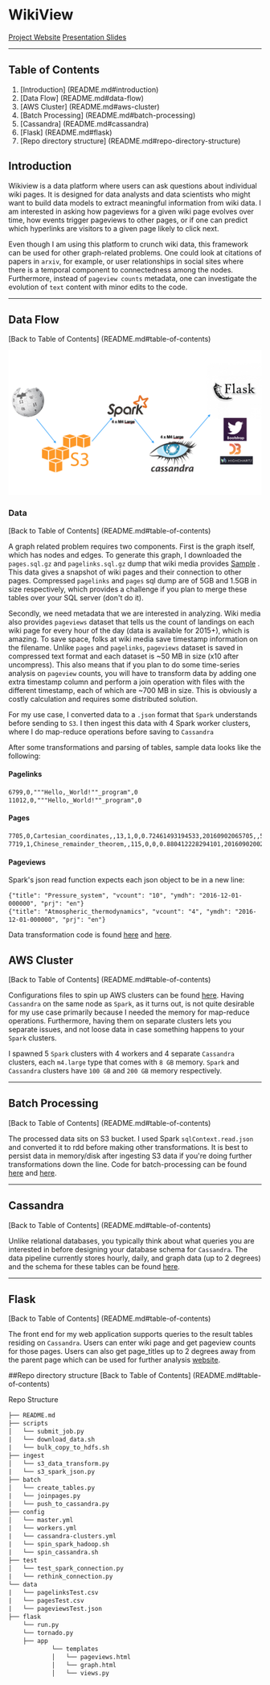 # WikiView

  <a href="http://www.wikiview.site/pageviews" target="_blank">Project Website</a>
  <a href="http://goo.gl/KaQcIy" target="_blank">Presentation Slides</a>

---


## Table of Contents

1. [Introduction] (README.md#introduction)
2. [Data Flow] (README.md#data-flow)
3. [AWS Cluster] (README.md#aws-cluster)
4. [Batch Processing] (README.md#batch-processing)
5. [Cassandra] (README.md#cassandra)
6. [Flask] (README.md#flask)
7. [Repo directory structure] (README.md#repo-directory-structure)

## Introduction
Wikiview is a data platform where users can ask questions about individual wiki pages. It is designed for data analysts and data scientists who might want to build data models to extract meaningful information from wiki data. I am interested in asking how pageviews for a given wiki page evolves over time, how events trigger pageviews to other pages, or if one can predict which hyperlinks are visitors to a given page likely to click next.

Even though I am using this platform to crunch wiki data, this framework can be used for other graph-related problems. One could look at citations of papers in `arxiv`, for example, or user relationships in social sites where there is a temporal component to connectedness among the nodes. Furthermore, instead of `pageview counts` metadata, one can investigate the evolution of `text` content with minor edits to the code.

---

## Data Flow
[Back to Table of Contents] (README.md#table-of-contents)

![](data/DataFlow.png)


### Data

[Back to Table of Contents] (README.md#table-of-contents)

A graph related problem requires two components. First is the graph itself, which has nodes and edges. To generate this graph, I downloaded the `pages.sql.gz` and `pagelinks.sql.gz` dump that wiki media provides [Sample](https://dumps.wikimedia.org/enwiki/20170101/) . This data gives a snapshot of wiki pages and their connection to other pages. Compressed `pagelinks` and `pages` sql dump are of 5GB and 1.5GB in size respectively, which provides a challenge if you plan to merge these tables over your SQL server (don't do it).

Secondly, we need metadata that we are interested in analyzing. Wiki media also provides `pageviews` dataset that tells us the count of landings on each wiki page for every hour of the day (data is available for 2015+), which is amazing. To save space, folks at wiki media save timestamp information on the filename. Unlike `pages` and `pagelinks`, `pageviews` dataset is saved in compressed text format and each dataset is ~50 MB in size (x10 after uncompress). This also means that if you plan to do some time-series analysis on `pageview` counts, you will have to transform data by adding one extra timestamp column and perform a join operation with files with the different timestamp, each of which are ~700 MB in size. This is obviously a costly calculation and requires some distributed solution.

For my use case, I converted data to a `.json` format that `Spark` understands before sending to `S3`. I then ingest this data with 4 Spark worker clusters, where I do map-reduce operations before saving to `Cassandra`

After some transformations and parsing of tables, sample data looks like the following:

#### Pagelinks

    6799,0,"""Hello,_World!""_program",0
    11012,0,"""Hello,_World!""_program",0




#### Pages

    7705,0,Cartesian_coordinates,,13,1,0,0.72461493194533,20160902065705,,528536176,41,wikitext
    7719,1,Chinese_remainder_theorem,,115,0,0,0.880412228294101,20160902002026,20160902002027,737313357,42628,wikitext

#### Pageviews

Spark's json read function expects each json object to be in a new line:

    {"title": "Pressure_system", "vcount": "10", "ymdh": "2016-12-01-000000", "prj": "en"}
    {"title": "Atmospheric_thermodynamics", "vcount": "4", "ymdh": "2016-12-01-000000", "prj": "en"}

Data transformation code is found [here](ingest/s3_spark_json.py) and [here](ingest/s3_data_transform.py).

## AWS Cluster

[Back to Table of Contents] (README.md#table-of-contents)

Configurations files to spin up AWS clusters can be found [here](conf/). Having `Cassandra` on the same node as `Spark`, as it turns out,  is not quite desirable for my use case primarily because I needed the memory for map-reduce operations. Furthermore, having them on separate clusters lets you separate issues, and not loose data in case something happens to your `Spark` clusters.

I spawned 5 `Spark` clusters with 4 workers and 4 separate `Cassandra` clusters, each `m4.large` type that comes with `8 GB` memory. `Spark` and `Cassandra` clusters have `100 GB` and `200 GB` memory respectively.

---



## Batch Processing

[Back to Table of Contents] (README.md#table-of-contents)

The processed data sits on S3 bucket. I used Spark `sqlContext.read.json` and converted it to rdd before making other transformations. It is best to persist data in memory/disk after ingesting S3 data if you're doing further transformations down the line. Code for batch-processing can be found [here](ingest/s3_spark_json.py) and [here](ingest/join_pages).

---



## Cassandra

[Back to Table of Contents] (README.md#table-of-contents)

Unlike relational databases, you typically think about what queries you are interested in before designing your database schema for `Cassandra`. The data pipeline currently stores hourly, daily, and graph data (up to 2 degrees) and the schema for these tables can be found [here](batch/create_tables.py).

---


## Flask

[Back to Table of Contents] (README.md#table-of-contents)

The front end for my web application supports queries to the result tables residing on `Cassandra`. Users can enter wiki page and get pageview counts for those pages. Users can also get page_titles up to 2 degrees away from the parent page which can be used for further analysis [website](http://wikiview.site/graph).

##Repo directory structure
[Back to Table of Contents] (README.md#table-of-contents)

Repo Structure

	├── README.md
	├── scripts
	│  	└── submit_job.py
	|  	└── download_data.sh
	|  	└── bulk_copy_to_hdfs.sh
	├── ingest
	│   └── s3_data_transform.py
	|   └── s3_spark_json.py
	├── batch
	│   └── create_tables.py
	|   └── joinpages.py
	|   └── push_to_cassandra.py
	├── config
	│   └── master.yml
	|   └── workers.yml
	|   └── cassandra-clusters.yml
	|   └── spin_spark_hadoop.sh
	|   └── spin_cassandra.sh
	├── test
	│   └── test_spark_connection.py
	|   └── rethink_connection.py
	└── data
	|   └── pagelinksTest.csv
	|   └── pagesTest.csv
	|   └── pageviewsTest.json
	├── flask
	  	└── run.py
	  	└── tornado.py
	  	├── app
	        	└── templates
        		│   └── pageviews.html
        		│   └── graph.html
        		│   └── views.py
